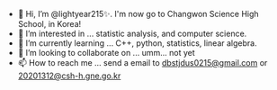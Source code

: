 - 👋 Hi, I’m @lightyear215✨. I'm now go to Changwon Science High School, in Korea!
- 👀 I’m interested in ... statistic analysis, and computer science.
- 🌱 I’m currently learning ... C++, python, statistics, linear algebra.
- 💞️ I’m looking to collaborate on ... umm... not yet
- 📫 How to reach me ... send a email to dbstjdus0215@gmail.com or 20201312@csh-h.gne.go.kr

<!---
lightyear215/lightyear215 is a ✨ special ✨ repository because its `README.md` (this file) appears on your GitHub profile.
You can click the Preview link to take a look at your changes.
--->
